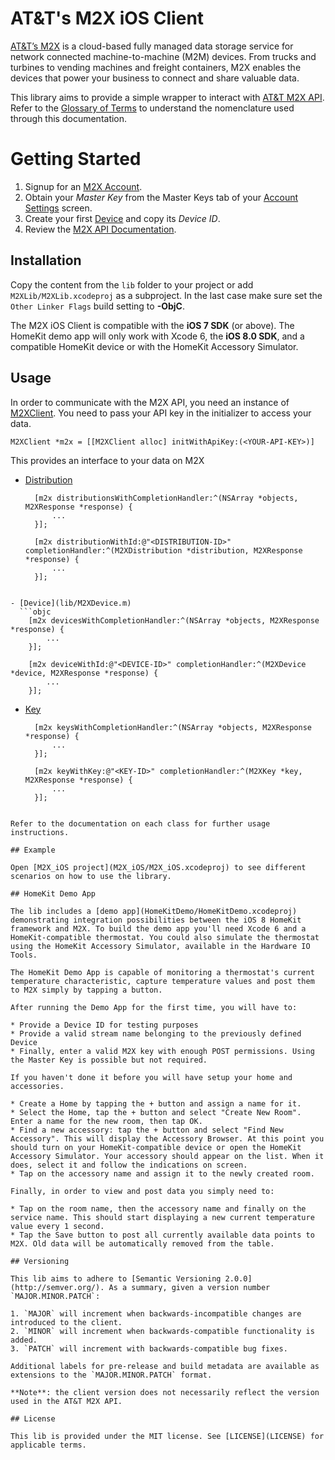 # AT&T's M2X iOS Client

[AT&T’s M2X](https://m2x.att.com/) is a cloud-based fully managed data storage service for network connected machine-to-machine (M2M) devices. From trucks and turbines to vending machines and freight containers, M2X enables the devices that power your business to connect and share valuable data.

This library aims to provide a simple wrapper to interact with [AT&T M2X API](https://m2x.att.com/developer/documentation/overview). Refer to the [Glossary of Terms](https://m2x.att.com/developer/documentation/glossary) to understand the nomenclature used through this documentation.


Getting Started
==========================
1. Signup for an [M2X Account](https://m2x.att.com/signup).
2. Obtain your _Master Key_ from the Master Keys tab of your [Account Settings](https://m2x.att.com/account) screen.
2. Create your first [Device](https://m2x.att.com/devices) and copy its _Device ID_.
3. Review the [M2X API Documentation](https://m2x.att.com/developer/documentation/overview).

## Installation

Copy the content from the `lib` folder to your project or add `M2XLib/M2XLib.xcodeproj` as a subproject. In the last case make sure set the `Other Linker Flags` build setting to **-ObjC**.

The M2X iOS Client is compatible with the **iOS 7 SDK** (or above). The HomeKit demo app will only work with Xcode 6, the **iOS 8.0 SDK**, and a compatible HomeKit device or with the HomeKit Accessory Simulator.

## Usage

In order to communicate with the M2X API, you need an instance of [M2XClient](lib/M2XClient.m). You need to pass your API key in the initializer to access your data.

```objc
M2XClient *m2x = [[M2XClient alloc] initWithApiKey:(<YOUR-API-KEY>)]
```

This provides an interface to your data on M2X

- [Distribution](lib/M2XDistribution.m)
  ```objc
    [m2x distributionsWithCompletionHandler:^(NSArray *objects, M2XResponse *response) {
        ...
    }];

    [m2x distributionWithId:@"<DISTRIBUTION-ID>" completionHandler:^(M2XDistribution *distribution, M2XResponse *response) {
        ...
    }];
```

- [Device](lib/M2XDevice.m)
  ```objc
    [m2x devicesWithCompletionHandler:^(NSArray *objects, M2XResponse *response) {
        ...
    }];

    [m2x deviceWithId:@"<DEVICE-ID>" completionHandler:^(M2XDevice *device, M2XResponse *response) {
        ...
    }];
```

- [Key](lib/M2XKey.m)
  ```objc
    [m2x keysWithCompletionHandler:^(NSArray *objects, M2XResponse *response) {
        ...
    }];

    [m2x keyWithKey:@"<KEY-ID>" completionHandler:^(M2XKey *key, M2XResponse *response) {
        ...
    }];  
```

Refer to the documentation on each class for further usage instructions.

## Example

Open [M2X_iOS project](M2X_iOS/M2X_iOS.xcodeproj) to see different scenarios on how to use the library.

## HomeKit Demo App

The lib includes a [demo app](HomeKitDemo/HomeKitDemo.xcodeproj) demonstrating integration possibilities between the iOS 8 HomeKit framework and M2X. To build the demo app you'll need Xcode 6 and a HomeKit-compatible thermostat. You could also simulate the thermostat using the HomeKit Accessory Simulator, available in the Hardware IO Tools.

The HomeKit Demo App is capable of monitoring a thermostat's current temperature characteristic, capture temperature values and post them to M2X simply by tapping a button.

After running the Demo App for the first time, you will have to:

* Provide a Device ID for testing purposes
* Provide a valid stream name belonging to the previously defined Device
* Finally, enter a valid M2X key with enough POST permissions. Using the Master Key is possible but not required.

If you haven't done it before you will have setup your home and accessories.

* Create a Home by tapping the + button and assign a name for it.
* Select the Home, tap the + button and select "Create New Room". Enter a name for the new room, then tap OK.
* Find a new accessory: tap the + button and select "Find New Accessory". This will display the Accessory Browser. At this point you should turn on your HomeKit-compatible device or open the HomeKit Accessory Simulator. Your accessory should appear on the list. When it does, select it and follow the indications on screen.
* Tap on the accessory name and assign it to the newly created room.

Finally, in order to view and post data you simply need to:

* Tap on the room name, then the accessory name and finally on the service name. This should start displaying a new current temperature value every 1 second.
* Tap the Save button to post all currently available data points to M2X. Old data will be automatically removed from the table.

## Versioning

This lib aims to adhere to [Semantic Versioning 2.0.0](http://semver.org/). As a summary, given a version number `MAJOR.MINOR.PATCH`:

1. `MAJOR` will increment when backwards-incompatible changes are introduced to the client.
2. `MINOR` will increment when backwards-compatible functionality is added.
3. `PATCH` will increment with backwards-compatible bug fixes.

Additional labels for pre-release and build metadata are available as extensions to the `MAJOR.MINOR.PATCH` format.

**Note**: the client version does not necessarily reflect the version used in the AT&T M2X API.

## License

This lib is provided under the MIT license. See [LICENSE](LICENSE) for applicable terms.
